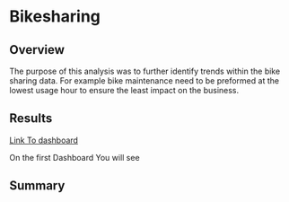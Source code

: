 # Bikesharing

## Overview

The purpose of this analysis was to further identify trends within the bike sharing data. For example bike maintenance need to be preformed at the lowest usage hour to ensure the least impact on the business.

## Results

[Link To dashboard](https://public.tableau.com/app/profile/dillon3804/viz/BikeSharingBreakdown/BikeSharingBreakdown?publish=yes)

On the first Dashboard You will see 

## Summary
